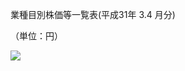 業種目別株価等一覧表(平成31年 $3.4$ 月分)

（単位：円）

![](https://www.nta.go.jp/tmp/09096e1d-c997-42f2-9aa8-1d55865338eb/images/90382d1987778f119e62847300e7ce80f9677cf691e02ba76eea4cc77907a168.jpg)